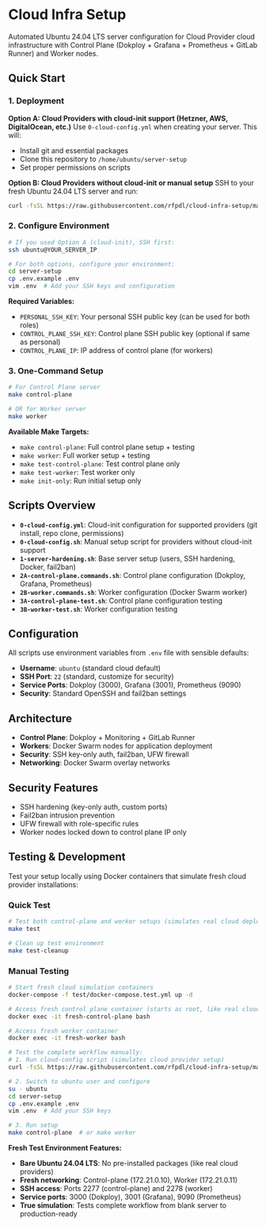 # Cloud Infra Setup

Automated Ubuntu 24.04 LTS server configuration for Cloud Provider cloud infrastructure with Control Plane (Dokploy + Grafana + Prometheus + GitLab Runner) and Worker nodes.

## Quick Start

### 1. Deployment

**Option A: Cloud Providers with cloud-init support (Hetzner, AWS, DigitalOcean, etc.)**
Use `0-cloud-config.yml` when creating your server. This will:
- Install git and essential packages
- Clone this repository to `/home/ubuntu/server-setup`
- Set proper permissions on scripts

**Option B: Cloud Providers without cloud-init or manual setup**
SSH to your fresh Ubuntu 24.04 LTS server and run:
```bash
curl -fsSL https://raw.githubusercontent.com/rfpdl/cloud-infra-setup/main/0-cloud-config.sh | sudo bash
```

### 2. Configure Environment
```bash
# If you used Option A (cloud-init), SSH first:
ssh ubuntu@YOUR_SERVER_IP

# For both options, configure your environment:
cd server-setup
cp .env.example .env
vim .env  # Add your SSH keys and configuration
```

**Required Variables:**
- `PERSONAL_SSH_KEY`: Your personal SSH public key (can be used for both roles)
- `CONTROL_PLANE_SSH_KEY`: Control plane SSH public key (optional if same as personal)
- `CONTROL_PLANE_IP`: IP address of control plane (for workers)

### 3. One-Command Setup
```bash
# For Control Plane server
make control-plane

# OR for Worker server
make worker
```

**Available Make Targets:**
- `make control-plane`: Full control plane setup + testing
- `make worker`: Full worker setup + testing  
- `make test-control-plane`: Test control plane only
- `make test-worker`: Test worker only
- `make init-only`: Run initial setup only

## Scripts Overview

- **`0-cloud-config.yml`**: Cloud-init configuration for supported providers (git install, repo clone, permissions)
- **`0-cloud-config.sh`**: Manual setup script for providers without cloud-init support
- **`1-server-hardening.sh`**: Base server setup (users, SSH hardening, Docker, fail2ban)
- **`2A-control-plane.commands.sh`**: Control plane configuration (Dokploy, Grafana, Prometheus)
- **`2B-worker.commands.sh`**: Worker configuration (Docker Swarm worker)
- **`3A-control-plane-test.sh`**: Control plane configuration testing
- **`3B-worker-test.sh`**: Worker configuration testing

## Configuration

All scripts use environment variables from `.env` file with sensible defaults:

- **Username**: `ubuntu` (standard cloud default)
- **SSH Port**: `22` (standard, customize for security)
- **Service Ports**: Dokploy (3000), Grafana (3001), Prometheus (9090)
- **Security**: Standard OpenSSH and fail2ban settings

## Architecture

- **Control Plane**: Dokploy + Monitoring + GitLab Runner
- **Workers**: Docker Swarm nodes for application deployment
- **Security**: SSH key-only auth, fail2ban, UFW firewall
- **Networking**: Docker Swarm overlay networks

## Security Features

- SSH hardening (key-only auth, custom ports)
- Fail2ban intrusion prevention
- UFW firewall with role-specific rules
- Worker nodes locked down to control plane IP only

## Testing & Development

Test your setup locally using Docker containers that simulate fresh cloud provider installations:

### Quick Test
```bash
# Test both control-plane and worker setups (simulates real cloud deployment)
make test

# Clean up test environment
make test-cleanup
```

### Manual Testing
```bash
# Start fresh cloud simulation containers
docker-compose -f test/docker-compose.test.yml up -d

# Access fresh control plane container (starts as root, like real cloud servers)
docker exec -it fresh-control-plane bash

# Access fresh worker container
docker exec -it fresh-worker bash

# Test the complete workflow manually:
# 1. Run cloud-config script (simulates cloud provider setup)
curl -fsSL https://raw.githubusercontent.com/rfpdl/cloud-infra-setup/main/0-cloud-config.sh | bash

# 2. Switch to ubuntu user and configure
su - ubuntu
cd server-setup
cp .env.example .env
vim .env  # Add your SSH keys

# 3. Run setup
make control-plane  # or make worker
```

**Fresh Test Environment Features:**
- **Bare Ubuntu 24.04 LTS**: No pre-installed packages (like real cloud providers)
- **Fresh networking**: Control-plane (172.21.0.10), Worker (172.21.0.11)
- **SSH access**: Ports 2277 (control-plane) and 2278 (worker)
- **Service ports**: 3000 (Dokploy), 3001 (Grafana), 9090 (Prometheus)
- **True simulation**: Tests complete workflow from blank server to production-ready